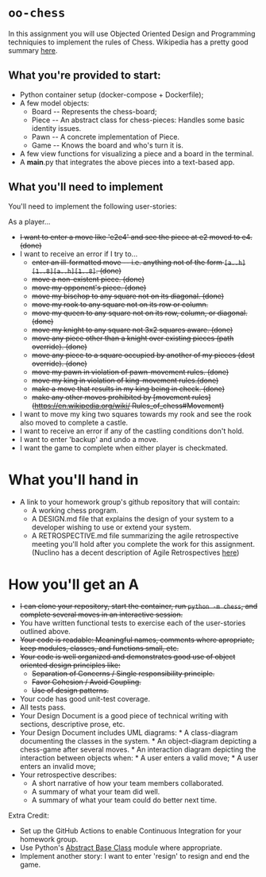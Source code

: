 # `oo-chess`
In this assignment you will use Objected Oriented Design and Programming techniquies to implement the rules of Chess. Wikipedia 
has a pretty good summary [here](https://en.wikipedia.org/wiki/Rules_of_chess).

## What you're provided to start:
* Python container setup (docker-compose + Dockerfile);
* A few model objects:
    * Board -- Represents the chess-board;
    * Piece -- An abstract class for chess-pieces: Handles some basic identity issues.
    * Pawn -- A concrete implementation of Piece.
    * Game -- Knows the board and who's turn it is.
* A few view functions for visualizing a piece and a board in the terminal.
* A __main__.py that integrates the above pieces into a text-based app.

## What you'll need to implement
You'll need to implement the following user-stories:

As a player...
* <strike> I want to enter a move like 'e2e4' and see the piece at e2 moved to e4. (done) </strike>
* I want to receive an error if I try to... 
    *  <strike> enter an ill-formatted move -- i.e. anything not of the form `[a..h][1..8][a..h][1..8]`.
    (done)  </strike>
    * <strike> move a non-existent piece. (done) </strike>
    * <strike> move my opponent's piece. (done) </strike>
    * <strike> move my bischop to any square not on its diagonal. (done) </strike>
    * <strike> move my rook to any square not on its row or column. </strike>
    * <strike> move my queen to any square not on its row, column, or diagonal. (done) </strike>
    * <strike> move my knight to any square not 3x2 squares aware. (done) </strike>
    * <strike> move any piece other than a knight over existing pieces (path override). (done) </strike>
    * <strike> move any piece to a square occupied by another of my pieces (dest override). (done) </strike>
    * <strike> move my pawn in violation of pawn-movement rules. (done) </strike>
    * <strike> move my king in violation of king-movement rules.(done) </strike>
    * <strike> make a move that results in my king being in check. (done) </strike>
    * <strike> make any other moves prohibited by [movement rules](https://en.wikipedia.org/wiki/ Rules_of_chess#Movement) </strike>
* I want to move my king two squares towards my rook and see the rook also moved to complete a castle.
* I want to receive an error if any of the castling conditions don't hold.
* I want to enter 'backup' and undo a move.
* I want the game to complete when either player is checkmated.


# What you'll hand in
* A link to your homework group's github repository that will contain:
   * A working chess program.
   * A DESIGN.md file that explains the design of your system to a developer wishing to use or extend your system.
   * A RETROSPECTIVE.md file summarizing the agile retrospective meeting you'll hold after you complete the work for this assignment. (Nuclino has a decent description of Agile Retrospectives [here](https://www.nuclino.com/articles/sprint-retrospective-meeting))

# How you'll get an A
* <strike> I can clone your repository, start the container, run `python -m chess`, and complete several moves in an interactive session. </strike>
* You have written functional tests to exercise each of the user-stories outlined above.
* <strike> Your code is readable: Meaningful names, comments where apropriate, keep modules, classes, and functions small, etc.
* Your code is well organized and demonstrates good use of object oriented design principles like:
    * Separation of Concerns / Single responsibility principle.
    * Favor Cohesion / Avoid Coupling.
    * Use of design patterns. </strike>
* Your code has good unit-test coverage.
* All tests pass.
* Your Design Document is a good piece of technical writing with sections, descriptive prose, etc.
* Your Design Document includes UML diagrams:
      * A class-diagram documenting the classes in the system.
      * An object-diagram depicting a chess-game after several moves.
      * An interaction diagram depicting the interaction between objects when:
         *  A user enters a valid move;
         *  A user enters an invalid move;
* Your retrospective describes: 
   *  A short narrative of how your team members collaborated.
   *  A summary of what your team did well.
   *  A summary of what your team could do better next time.

Extra Credit:
* Set up the GitHub Actions to enable Continuous Integration for your homework group.
* Use Python's [Abstract Base Class](https://docs.python.org/3/library/abc.html) module where appropriate.
* Implement another story: I want to enter 'resign' to resign and end the game.

